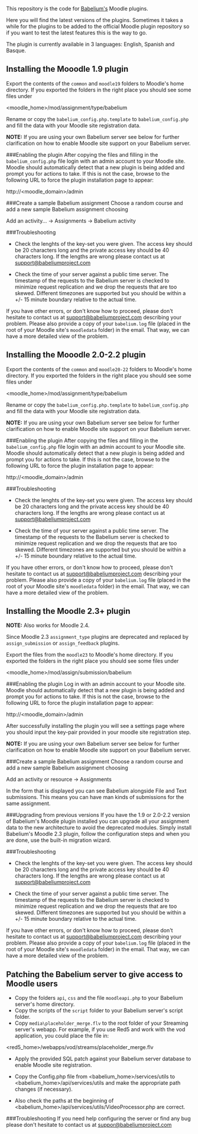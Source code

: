 This repository is the code for [Babelium's][] Moodle plugins.

[Babelium's]: http://babeliumproject.com

Here you will find the latest versions of the plugins. Sometimes it takes a while for the plugins to be added
to the official Moodle plugin repository so if you want to test the latest features this is the way to go.

The plugin is currently available in 3 languages: English, Spanish and Basque.

Installing the Mooodle 1.9 plugin
---------------------------------

Export the contents of the `common` and `moodle19` folders to Moodle's home directory. If you exported the folders
in the right place you should see some files under

<moodle_home>/mod/assignment/type/babelium

Rename or copy the `babelium_config.php.template` to `babelium_config.php` and fill the data with your Moodle site
registration data.

**NOTE:** If you are using your own Babelium server see below for further clarification on how to enable Moodle
site support on your Babelium server.

###Enabling the plugin
After copying the files and filling in the `babelium_config.php` file login with an admin account to your Moodle
site. Moodle should automatically detect that a new plugin is being added and prompt you for actions to take.
If this is not the case, browse to the following URL to force the plugin installation page to appear:

http://<moodle_domain>/admin

###Create a sample Babelium assignment
Choose a random course and add a new sample Babelium assignment choosing

Add an activity... -> Assignments -> Babelium activity

###Troubleshooting
* Check the lenghts of the key-set you were given. The access key should be 20 characters long and the private access
key should be 40 characters long. If the lengths are wrong please contact us at support@babeliumproject.com

* Check the time of your server against a public time server. The timestamp of the requests to the Babelium server
is checked to minimize request replication and we drop the requests that are too skewed. Different timezones are
supported but you should be within a +/- 15 minute boundary relative to the actual time.

If you have other errors, or don't know how to proceed, please don't hesitate to contact us at support@babeliumproject.com
describing your problem. Please also provide a copy of your `babelium.log` file (placed in the root of your Moodle site's `moodledata` folder) 
in the email. That way, we can have a more detailed view of the problem.

Installing the Mooodle 2.0-2.2 plugin
-------------------------------------

Export the contents of the `common` and `moodle20-22` folders to Moodle's home directory. If you exported the folders
in the right place you should see some files under

<moodle_home>/mod/assignment/type/babelium

Rename or copy the `babelium_config.php.template` to `babelium_config.php` and fill the data with your Moodle site
registration data.

**NOTE:** If you are using your own Babelium server see below for further clarification on how to enable Moodle
site support on your Babelium server.

###Enabling the plugin
After copying the files and filling in the `babelium_config.php` file login with an admin account to your Moodle
site. Moodle should automatically detect that a new plugin is being added and prompt you for actions to take.
If this is not the case, browse to the following URL to force the plugin installation page to appear:

http://<moodle_domain>/admin

###Troubleshooting
* Check the lenghts of the key-set you were given. The access key should be 20 characters long and the private access
key should be 40 characters long. If the lengths are wrong please contact us at support@babeliumproject.com

* Check the time of your server against a public time server. The timestamp of the requests to the Babelium server
is checked to minimize request replication and we drop the requests that are too skewed. Different timezones are
supported but you should be within a +/- 15 minute boundary relative to the actual time.

If you have other errors, or don't know how to proceed, please don't hesitate to contact us at support@babeliumproject.com
describing your problem. Please also provide a copy of your `babelium.log` file (placed in the root of your Moodle site's `moodledata` folder) 
in the email. That way, we can have a more detailed view of the problem.

Installing the Moodle 2.3+ plugin
---------------------------------

**NOTE:** Also works for Moodle 2.4.

Since Moodle 2.3 `assignment_type` plugins are deprecated and replaced by `assign_submission` or
`assign_feedback` plugins.

Export the files from the `moodle23` to Moodle's home directory. If you exported the folders
in the right place you should see some files under

<moodle_home>/mod/assign/submission/babelium

###Enabling the plugin
Log in with an admin account to your Moodle site. Moodle should automatically detect that a new plugin
is being added and prompt you for actions to take. If this is not the case, browse to the following URL 
to force the plugin installation page to appear:

http://<moodle_domain>/admin

After successfully installing the plugin you will see a settings page where you should input the key-pair
provided in your moodle site registration step.

**NOTE:** If you are using your own Babelium server see below for further clarification on how to enable Moodle
site support on your Babelium server.

###Create a sample Babelium assignment
Choose a random course and add a new sample Babelium assignment choosing

Add an activity or resource -> Assignments

In the form that is displayed you can see Babelium alongside File and Text submissions. This means you can have
man kinds of submissions for the same assignment.

###Upgrading from previous versions
If you have the 1.9 or 2.0-2.2 version of Babelium's Moodle plugin installed you can upgrade all your
assignment data to the new architecture to avoid the deprecated modules. Simply install Babelium's Moodle
2.3 plugin, follow the configuration steps and when you are done, use the built-in migration wizard.

###Troubleshooting
* Check the lenghts of the key-set you were given. The access key should be 20 characters long and the private access
key should be 40 characters long. If the lengths are wrong please contact us at support@babeliumproject.com

* Check the time of your server against a public time server. The timestamp of the requests to the Babelium server
is checked to minimize request replication and we drop the requests that are too skewed. Different timezones are
supported but you should be within a +/- 15 minute boundary relative to the actual time.

If you have other errors, or don't know how to proceed, please don't hesitate to contact us at support@babeliumproject.com
describing your problem. Please also provide a copy of your `babelium.log` file (placed in the root of your Moodle site's `moodledata` folder) 
in the email. That way, we can have a more detailed view of the problem.

Patching the Babelium server to give access to Moodle users
-----------------------------------------------------------
* Copy the folders `api`, `css` and the file `moodleapi.php` to your Babelium server's home directory.
* Copy the scripts of the `script` folder to your Babelium server's script folder.
* Copy `media\placeholder_merge.flv` to the root folder of your Streaming server's webapp. 
  For example, if you use Red5 and work with the vod application, you could place the file in:

<red5_home>/webapps/vod/streams/placeholder_merge.flv

* Apply the provided SQL patch against your Babelium server database to enable Moodle site registration.

* Copy the Config.php file from <babelium_home>/services/utils to <babelium_home>/api/services/utils and make
  the appropriate path changes (if necessary).

* Also check the paths at the beginning of <babelium_home>/api/services/utils/VideoProcessor.php are correct.

###Troubleshooting
If you need help configuring the server or find any bug please don't hesitate to contact us at suppor@babeliumproject.com



